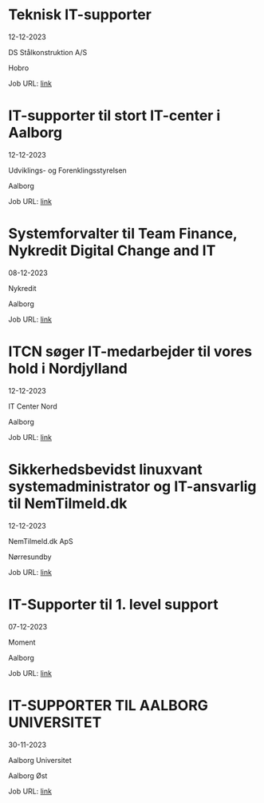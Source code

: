 # Teknisk IT-supporter
12-12-2023

DS Stålkonstruktion A/S

Hobro

Job URL: [link](https://www.jobindex.dk/img/pdf/IT_Supporter_1223.pdf)


# IT-supporter til stort IT-center i Aalborg
12-12-2023

Udviklings- og Forenklingsstyrelsen

Aalborg

Job URL: [link](https://candidate.hr-manager.net/ApplicationInit.aspx?cid=5001&ProjectId=175170&DepartmentId=9414&MediaId=3191)


# Systemforvalter til Team Finance, Nykredit Digital Change and IT
08-12-2023

Nykredit

Aalborg

Job URL: [link](https://www.jobindex.dk/jobannonce/497678/systemforvalter-til-team-finance-nykredit-digital-change-and-it)


# ITCN søger IT-medarbejder til vores hold i Nordjylland
12-12-2023

IT Center Nord

Aalborg

Job URL: [link](https://www.nordjyskejob.dk/resultat/itcn-soeger-it-medarbejder-til-vores-hold-i-nordjylland-lja-85171146.aspx?jobId=LJA-85171146&list=SearchResultsJobsIds&index=12&querydesc=SearchJobQueryDescription&viewedfrom=1)


# Sikkerhedsbevidst linuxvant systemadministrator og IT-ansvarlig til NemTilmeld.dk
12-12-2023

NemTilmeld.dk ApS

Nørresundby

Job URL: [link](https://www.jobindex.dk/jobannonce/r12147132/sikkerhedsbevidst-linuxvant-systemadministrator-og-it-ansvarlig-til-nemtilmelddk)


# IT-Supporter til 1. level support
07-12-2023

Moment

Aalborg

Job URL: [link](https://mit.moment.dk/jobopslag/vis?no=187292)


# IT-SUPPORTER TIL AALBORG UNIVERSITET
30-11-2023

Aalborg Universitet

Aalborg Øst

Job URL: [link](http://www.peoplexs.com/Peoplexs22/CandidatesPortalNoLogin/Vacancy.cfm?PortalID=1968&VacatureID=1216894)


